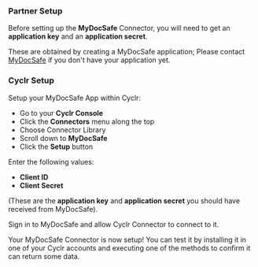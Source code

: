 
### Partner Setup

Before setting up the **MyDocSafe** Connector, you will need to get an **application key** and an **application secret**.

These are obtained by creating a MyDocSafe application; Please contact [MyDocSafe](https://mydocsafe.com/uk/support/technical-support/) if you don't have your application yet.

### Cyclr Setup

Setup your MyDocSafe App within Cyclr:

*   Go to your **Cyclr Console**
*   Click the **Connectors** menu along the top
*   Choose Connector Library
*   Scroll down to **MyDocSafe**
*   Click the **Setup** button

Enter the following values:

* **Client ID**
* **Client Secret**

(These are the **application key** and **application secret** you should have received from MyDocSafe).

 Sign in to MyDocSafe and allow Cyclr Connector to connect to it.

Your MyDocSafe Connector is now setup! You can test it by installing it in one of your Cyclr accounts and executing one of the methods to confirm it can return some data.
